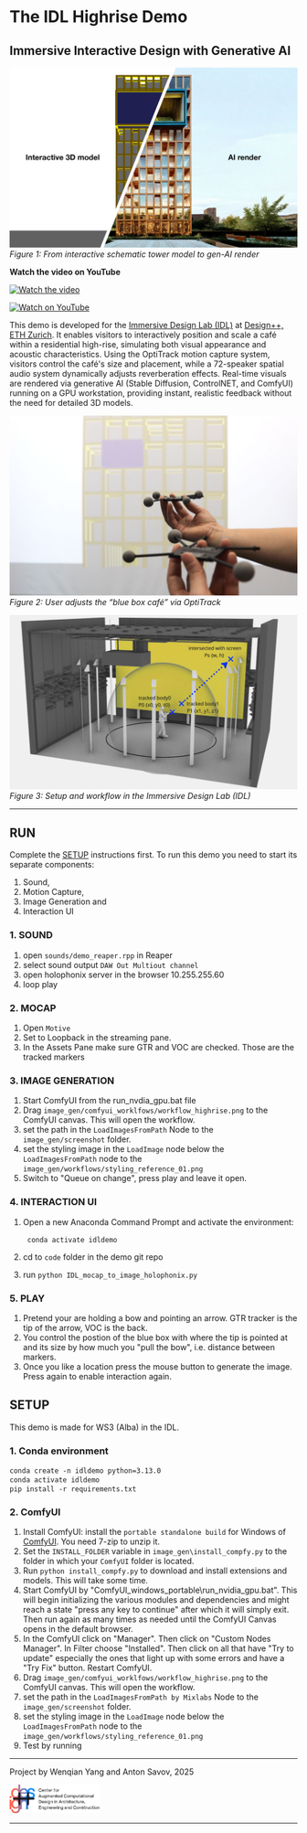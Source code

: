 # The IDL Highrise Demo
## Immersive Interactive Design with Generative AI

![AI-rendered semi-frame](img/AI-render-semi-frame.jpg)  
*Figure 1: From interactive schematic tower model to gen-AI render*



**Watch the video on YouTube**

[![Watch the video](https://img.youtube.com/vi/UhrEyFN_NZM/0.jpg)](https://www.youtube.com/watch?v=UhrEyFN_NZM)

[![Watch on YouTube](https://img.shields.io/badge/YouTube-Play-red?style=for-the-badge&logo=youtube)](https://youtu.be/UhrEyFN_NZM)


This demo is developed for the [Immersive Design Lab (IDL)](https://idl.ethz.ch/website/) at [Design++, ETH Zurich](https://designplusplus.ethz.ch). It enables visitors to interactively position and scale a café within a residential high-rise, simulating both visual appearance and acoustic characteristics. Using the OptiTrack motion capture system, visitors control the café's size and placement, while a 72-speaker spatial audio system dynamically adjusts reverberation effects. Real-time visuals are rendered via generative AI (Stable Diffusion, ControlNET, and ComfyUI) running on a GPU workstation, providing instant, realistic feedback without the need for detailed 3D models.


![Interaction close-up](img/interaction-close-up.jpg)  
*Figure 2: User adjusts the “blue box café” via OptiTrack*

![IDL setup and workflow](img/idl-diagram.jpg)  
*Figure 3: Setup and workflow in the Immersive Design Lab (IDL)*

---


## RUN

Complete the [SETUP](#setup) instructions first.
To run this demo you need to start its separate components:
1. Sound,
2. Motion Capture,
3. Image Generation and
4. Interaction UI



### 1. SOUND
1. open `sounds/demo_reaper.rpp` in Reaper
2. select sound output `DAW Out Multiout channel`
3. open holophonix server in the browser 10.255.255.60
4. loop play

### 2. MOCAP
1. Open `Motive`
2. Set to Loopback in the streaming pane.
3. In the Assets Pane make sure GTR and VOC are checked. Those are the tracked markers

### 3. IMAGE GENERATION
1. Start ComfyUI from the run_nvdia_gpu.bat file
2. Drag `image_gen/comfyui_worklfows/workflow_highrise.png` to the ComfyUI canvas. This will open the workflow.
3. set the path in the `LoadImagesFromPath` Node to the `image_gen/screenshot` folder.
4. set the styling image in the `LoadImage` node below the `LoadImagesFromPath` node to the `image_gen/workflows/styling_reference_01.png`
5. Switch to "Queue on change", press play and leave it open.

### 4. INTERACTION UI
1. Open a new Anaconda Command Prompt and activate the environment:
    
        conda activate idldemo
2. cd to `code` folder in the demo git repo
3. run `python IDL_mocap_to_image_holophonix.py`

### 5. PLAY
1. Pretend your are holding a bow and pointing an arrow. GTR tracker is the tip of the arrow, VOC is the back.
2. You control the postion of the blue box with where the tip is pointed at and its size by how much you "pull the bow", i.e. distance between markers.
3. Once you like a location press the mouse button to generate the image. Press again to enable interaction again.


## SETUP

This demo is made for WS3 (Alba) in the IDL.

### 1. Conda environment

    conda create -n idldemo python=3.13.0
    conda activate idldemo
    pip install -r requirements.txt

### 2. ComfyUI

1. Install ComfyUI: install the `portable standalone build` for Windows of [ComfyUI](https://github.com/comfyanonymous/ComfyUI?tab=readme-ov-file#installing). You need 7-zip to unzip it.
2. Set the `INSTALL_FOLDER` variable in `image_gen\install_compfy.py` to the folder in which your `ComfyUI` folder is located.
3. Run `python install_compfy.py` to download and install extensions and models. This will take some time.
4. Start ComfyUI by "ComfyUI_windows_portable\run_nvidia_gpu.bat". This will begin initializing the various modules and dependencies and might reach a state "press any key to continue" after which it will simply exit. Then run again as many times as needed until the ComfyUI Canvas opens in the default browser.
5. In the ComfyUI click on "Manager". Then click on "Custom Nodes Manager". In Filter choose "Installed". Then click on all that have  "Try to update" especially the ones that light up with some errors and have a "Try Fix" button. Restart ComfyUI.
4. Drag `image_gen/comfyui_worklfows/workflow_highrise.png` to the ComfyUI canvas. This will open the workflow.
5. set the path in the `LoadImagesFromPath by Mixlabs` Node to the `image_gen/screenshot` folder.
6. set the styling image in the `LoadImage` node below the `LoadImagesFromPath` node to the `image_gen/workflows/styling_reference_01.png`
7. Test by running

---

Project by Wenqian Yang and Anton Savov, 2025  

<img src="img/design++_S_RGB.png" alt="Design++ Logo" height="50">

---